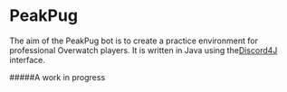 # PeakPug
The aim of the PeakPug bot is to create a practice environment for professional Overwatch players.
It is written in Java using the[Discord4J](https://github.com/austinv11/Discord4J) interface.

#####A work in progress
